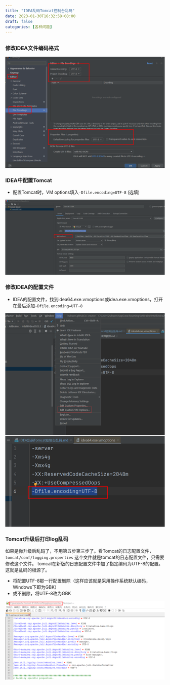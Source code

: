 ```yaml
---
title: "IDEA乱码Tomcat控制台乱码"
date: 2023-01-30T16:32:58+08:00
draft: false
categories: [各种问题]
---
```

## 

### 修改IDEA文件编码格式

![乱码1](/img/IDEA乱码Tomcat控制台乱码/1.png)

### IDEA中配置Tomcat

* 配置Tomcat时，VM options填入`-Dfile.encoding=UTF-8` (选填)

![乱码2](/img/IDEA乱码Tomcat控制台乱码/2.png)

### 修改IDEA的配置文件

* IDEA的配置文件，找到idea64.exe.vmoptions或idea.exe.vmoptions，打开在最后添加`-Dfile.encoding=UTF-8`

![乱码3](/img/IDEA乱码Tomcat控制台乱码/3.png)
![乱码4](/img/IDEA乱码Tomcat控制台乱码/4.png)

### Tomcat升级后打印log乱码

如果是你升级后乱码了，不用第五步第三步了。看Tomcat的日志配置文件，`tomcat/conf/logging.properties`
这个文件就是tomcat的日志配置文件，只需要修改这个文件。
tomcat在新版的日志配置文件中加了指定编码为UTF-8的配置。这就是乱码的根源了。

* 将配置UTF-8那一行配置删除（这样应该就是采用操作系统默认编码，Windows下即为GBK） 
* 或不删除，将UTF-8改为GBK

![乱码5](/img/IDEA乱码Tomcat控制台乱码/5.png)
